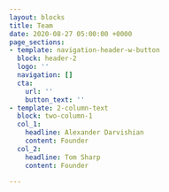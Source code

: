 ```yaml
---
layout: blocks
title: Team
date: 2020-08-27 05:00:00 +0000
page_sections:
- template: navigation-header-w-button
  block: header-2
  logo: ''
  navigation: []
  cta:
    url: ''
    button_text: ''
- template: 2-column-text
  block: two-column-1
  col_1:
    headline: Alexander Darvishian
    content: Founder
  col_2:
    headline: Tom Sharp
    content: Founder

---
```

